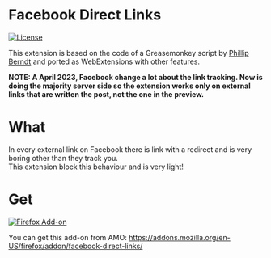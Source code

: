 # Facebook Direct Links
[![License](https://img.shields.io/badge/License-GPL%20v3-blue.svg)](http://www.gnu.org/licenses/gpl-3.0)   

This extension is based on the code of a Greasemonkey script by [Phillip Berndt](http://www.pberndt.com/) and ported as WebExtensions with other features.

**NOTE: A April 2023, Facebook change a lot about the link tracking. Now is doing the majority server side so the extension works only on external links that are written the post, not the one in the preview.**

# What

In every external link on Facebook there is link with a redirect and is very boring other than they track you.  
This extension block this behaviour and is very light!  

# Get

[![Firefox Add-on](https://extensionworkshop.com/assets/img/documentation/publish/get-the-addon-178x60px.dad84b42.png)](https://addons.mozilla.org/en-US/firefox/addon/facebook-direct-links/)

You can get this add-on from AMO: https://addons.mozilla.org/en-US/firefox/addon/facebook-direct-links/
